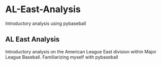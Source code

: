 # AL-East-Analysis
Introductory analysis using pybaseball

## AL East Analysis

Introductory analysis on the American League East division within Major League Baseball.
Familiarizing myself with pybaseball
